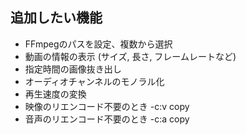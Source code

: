## 追加したい機能
* FFmpegのパスを設定、複数から選択
* 動画の情報の表示 (サイズ, 長さ, フレームレートなど)
* 指定時間の画像抜き出し
* オーディオチャンネルのモノラル化
* 再生速度の変換
* 映像のリエンコード不要のとき -c:v copy
* 音声のリエンコード不要のとき -c:a copy

